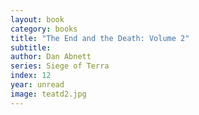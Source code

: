 ```yaml
---
layout: book
category: books
title: "The End and the Death: Volume 2"
subtitle: 
author: Dan Abnett
series: Siege of Terra
index: 12
year: unread
image: teatd2.jpg
---
```

